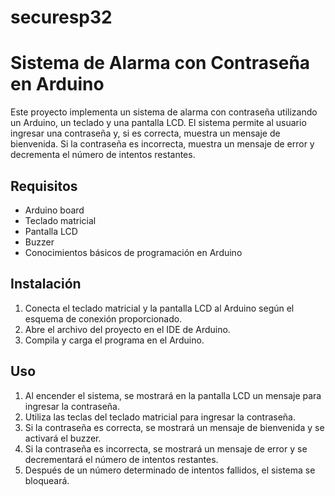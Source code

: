 # securesp32
# Sistema de Alarma con Contraseña en Arduino

Este proyecto implementa un sistema de alarma con contraseña utilizando un Arduino, un teclado y una pantalla LCD. El sistema permite al usuario ingresar una contraseña y, si es correcta, muestra un mensaje de bienvenida. Si la contraseña es incorrecta, muestra un mensaje de error y decrementa el número de intentos restantes.

## Requisitos

- Arduino board
- Teclado matricial
- Pantalla LCD
- Buzzer
- Conocimientos básicos de programación en Arduino

## Instalación

1. Conecta el teclado matricial y la pantalla LCD al Arduino según el esquema de conexión proporcionado.
2. Abre el archivo del proyecto en el IDE de Arduino.
3. Compila y carga el programa en el Arduino.

## Uso

1. Al encender el sistema, se mostrará en la pantalla LCD un mensaje para ingresar la contraseña.
2. Utiliza las teclas del teclado matricial para ingresar la contraseña.
3. Si la contraseña es correcta, se mostrará un mensaje de bienvenida y se activará el buzzer.
4. Si la contraseña es incorrecta, se mostrará un mensaje de error y se decrementará el número de intentos restantes.
5. Después de un número determinado de intentos fallidos, el sistema se bloqueará.
